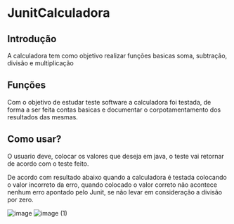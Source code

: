 # JunitCalculadora

## Introdução

A calculadora tem como objetivo realizar funções basicas
soma, subtração, divisão e multiplicação

## Funções
  
Com o objetivo de estudar teste software a calculadora foi testada, 
de forma a ser feita contas basicas e documentar o corpotamentamento 
dos resultados das mesmas.

## Como usar?

O usuario deve, colocar os valores que deseja em java, o teste vai
retornar de acordo com o teste feito.

De acordo com resultado abaixo quando a calculadora é testada colocando
o valor incorreto da erro, quando colocado o valor correto não acontece nenhum erro
apontado pelo Junit, se não levar em consideração a divisão por zero.

![image](https://github.com/GabrielSichoski/Calcudora/assets/104863390/57d22a55-0456-4f3b-8d53-eebab31fb1c7)
![image (1)](https://github.com/GabrielSichoski/Calcudora/assets/104863390/cc6d53d1-ec6b-4bbe-b544-00a791392fc9)
